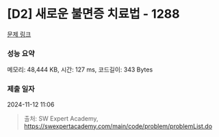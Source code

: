 # [D2] 새로운 불면증 치료법 - 1288 

[문제 링크](https://swexpertacademy.com/main/code/problem/problemDetail.do?contestProbId=AV18_yw6I9MCFAZN) 

### 성능 요약

메모리: 48,444 KB, 시간: 127 ms, 코드길이: 343 Bytes

### 제출 일자

2024-11-12 11:06



> 출처: SW Expert Academy, https://swexpertacademy.com/main/code/problem/problemList.do